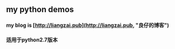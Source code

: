 ## my python demos

#### my blog is [http://liangzai.pub](http://liangzai.pub, "良仔的博客")

#### 适用于python2.7版本
